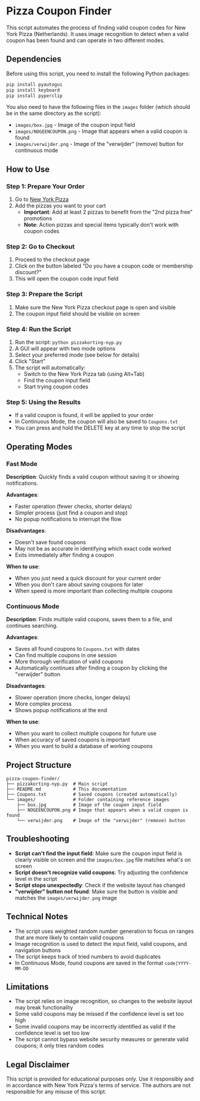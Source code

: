 # Pizza Coupon Finder

This script automates the process of finding valid coupon codes for New York Pizza (Netherlands). It uses image recognition to detect when a valid coupon has been found and can operate in two different modes.

## Dependencies

Before using this script, you need to install the following Python packages:

```bash
pip install pyautogui
pip install keyboard
pip install pyperclip
```

You also need to have the following files in the `images` folder (which should be in the same directory as the script):
- `images/box.jpg` - Image of the coupon input field
- `images/NOGEENCOUPON.png` - Image that appears when a valid coupon is found
- `images/verwijder.png` - Image of the "verwijder" (remove) button for continuous mode

## How to Use

### Step 1: Prepare Your Order

1. Go to [New York Pizza](https://www.newyorkpizza.nl/)
2. Add the pizzas you want to your cart
   - **Important**: Add at least 2 pizzas to benefit from the "2nd pizza free" promotions
   - **Note**: Action pizzas and special items typically don't work with coupon codes

### Step 2: Go to Checkout

1. Proceed to the checkout page
2. Click on the button labeled "Do you have a coupon code or membership discount?"
3. This will open the coupon code input field

### Step 3: Prepare the Script

1. Make sure the New York Pizza checkout page is open and visible
2. The coupon input field should be visible on screen

### Step 4: Run the Script

1. Run the script: `python pizzakorting-nyp.py`
2. A GUI will appear with two mode options
3. Select your preferred mode (see below for details)
4. Click "Start"
5. The script will automatically:
   - Switch to the New York Pizza tab (using Alt+Tab)
   - Find the coupon input field
   - Start trying coupon codes

### Step 5: Using the Results

- If a valid coupon is found, it will be applied to your order
- In Continuous Mode, the coupon will also be saved to `Coupons.txt`
- You can press and hold the DELETE key at any time to stop the script

## Operating Modes

### Fast Mode

**Description**: Quickly finds a valid coupon without saving it or showing notifications.

**Advantages**:
- Faster operation (fewer checks, shorter delays)
- Simpler process (just find a coupon and stop)
- No popup notifications to interrupt the flow

**Disadvantages**:
- Doesn't save found coupons
- May not be as accurate in identifying which exact code worked
- Exits immediately after finding a coupon

**When to use**:
- When you just need a quick discount for your current order
- When you don't care about saving coupons for later
- When speed is more important than collecting multiple coupons

### Continuous Mode

**Description**: Finds multiple valid coupons, saves them to a file, and continues searching.

**Advantages**:
- Saves all found coupons to `Coupons.txt` with dates
- Can find multiple coupons in one session
- More thorough verification of valid coupons
- Automatically continues after finding a coupon by clicking the "verwijder" button

**Disadvantages**:
- Slower operation (more checks, longer delays)
- More complex process
- Shows popup notifications at the end

**When to use**:
- When you want to collect multiple coupons for future use
- When accuracy of saved coupons is important
- When you want to build a database of working coupons

## Project Structure

```
pizza-coupon-finder/
├── pizzakorting-nyp.py  # Main script
├── README.md            # This documentation
├── Coupons.txt          # Saved coupons (created automatically)
└── images/              # Folder containing reference images
    ├── box.jpg          # Image of the coupon input field
    ├── NOGEENCOUPON.png # Image that appears when a valid coupon is found
    └── verwijder.png    # Image of the "verwijder" (remove) button
```

## Troubleshooting

- **Script can't find the input field**: Make sure the coupon input field is clearly visible on screen and the `images/box.jpg` file matches what's on screen
- **Script doesn't recognize valid coupons**: Try adjusting the confidence level in the script
- **Script stops unexpectedly**: Check if the website layout has changed
- **"verwijder" button not found**: Make sure the button is visible and matches the `images/verwijder.png` image

## Technical Notes

- The script uses weighted random number generation to focus on ranges that are more likely to contain valid coupons
- Image recognition is used to detect the input field, valid coupons, and navigation buttons
- The script keeps track of tried numbers to avoid duplicates
- In Continuous Mode, found coupons are saved in the format `code|YYYY-MM-DD`

## Limitations

- The script relies on image recognition, so changes to the website layout may break functionality
- Some valid coupons may be missed if the confidence level is set too high
- Some invalid coupons may be incorrectly identified as valid if the confidence level is set too low
- The script cannot bypass website security measures or generate valid coupons; it only tries random codes

## Legal Disclaimer

This script is provided for educational purposes only. Use it responsibly and in accordance with New York Pizza's terms of service. The authors are not responsible for any misuse of this script.
